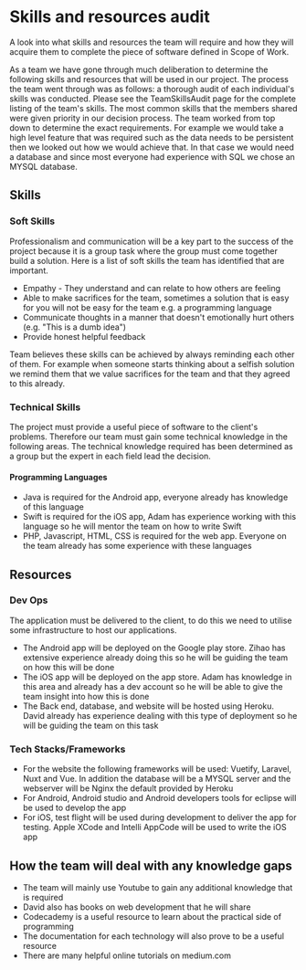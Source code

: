 # Skills and resources audit
A look into what skills and resources the team will require and how they will acquire them to complete the piece of software defined in Scope of Work.


As a team we have gone through much deliberation to determine the following skills and resources that will be used in our project. The process the team went through was as follows: a thorough audit of each individual's skills was conducted. Please see the TeamSkillsAudit page for the complete listing of the team's skills. The most common skills that the members shared were given priority in our decision process. The team worked from top down to determine the exact requirements. For example we would take a high level feature that was required such as the data needs to be persistent then we looked out how we would achieve that. In that case we would need a database and since most everyone had experience with SQL we chose an MYSQL database.

## Skills

### Soft Skills
Professionalism and communication will be a key part to the success of the project because it is a group task where the group must come together build a solution. Here is a list of soft skills the team has identified that are important.


* Empathy - They understand and can relate to how others are feeling
* Able to make sacrifices for the team, sometimes a solution that is easy for you will not be easy for the team e.g. a programming language
* Communicate thoughts in a manner that doesn't emotionally hurt others (e.g. "This is a dumb idea")
* Provide honest helpful feedback

Team believes these skills can be achieved by always reminding each other of them. For example when someone starts thinking about a selfish solution we remind them that we value sacrifices for the team and that they agreed to this already.

### Technical Skills
The project must provide a useful piece of software to the client's problems. Therefore our team must gain some technical knowledge in the following areas. The technical knowledge required has been determined as a group but the expert in each field lead the decision.

#### Programming Languages
* Java is required for the Android app, everyone already has knowledge of this language
* Swift is required for the iOS app, Adam has experience working with this language so he will mentor the team on how to write Swift
* PHP, Javascript, HTML, CSS is required for the web app. Everyone on the team already has some experience with these languages

## Resources
### Dev Ops
The application must be delivered to the client, to do this we need to utilise some infrastructure to host our applications.
* The Android app will be deployed on the Google play store. Zihao has extensive experience already doing this so he will be guiding the team on how this will be done
* The iOS app will be deployed on the app store. Adam has knowledge in this area and already has a dev account so he will be able to give the team insight into how this is done
* The Back end, database, and website will be hosted using Heroku. David already has experience dealing with this type of deployment so he will be guiding the team on this task

### Tech Stacks/Frameworks
* For the website the following frameworks will be used: Vuetify, Laravel, Nuxt and Vue. In addition the database will be a MYSQL server and the webserver will be Nginx the default provided by Heroku
* For Android, Android studio and Android developers tools for eclipse will be used to develop the app
* For iOS, test flight will be used during development to deliver the app for testing. Apple XCode and Intelli AppCode will be used to write the iOS app

## How the team will deal with any knowledge gaps
* The team will mainly use Youtube to gain any additional knowledge that is required
* David also has books on web development that he will share
* Codecademy is a useful resource to learn about the practical side of programming
* The documentation for each technology will also prove to be a useful resource
* There are many helpful online tutorials on medium.com


